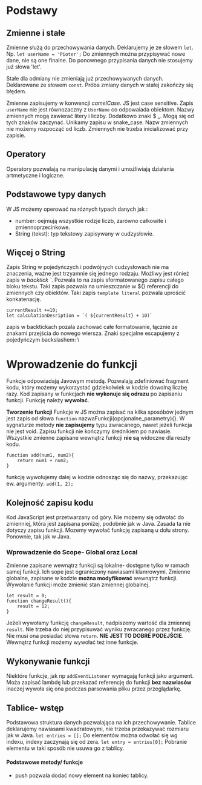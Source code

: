 # Podstawy

## Zmienne i stałe
Zmienne służą do przechowywania danych. Deklarujemy je ze słowem `let`. Np. `let userName = 'Pioter';` Do zmiennych można przypisywać nowe dane, nie są one finalne. Do ponownego przypisania danych nie stosujemy już słowa 'let'.

Stałe dla odmiany nie zmieniają już przechowywanych danych. Deklarowane ze słowem `const`. Próba zmiany danych w stałej zakończy się błędem.

Zmienne zapisujemy w konwencji *camelCase*. JS jest case sensitive. Zapis `userName` nie jest równozaczny z `UserName` co odpowaiada obiektom. Nazwy zmiennych mogą zawierać litery i liczby. Dodatkowo znaki $ _. Mogą się od tych znaków zaczynać. Unikamy zapisu w snake_case.
Nazw zmiennych nie możemy rozpocząć od liczb. Zmiennych nie trzeba inicializować przy zapisie.

## Operatory
Operatory pozwalają na manipulację danymi i umożliwiają działania artmetyczne i logiczne.

## Podstawowe typy danych
W JS możemy operować na róznych typach danych jak :
- number: oejmują wszystkie rodzje liczb, zarówno całkowite i zmiennoprzecinkowe.
- String (tekst): typ tekstowy zapisywany w cudzysłowie.

## Więcej o String
Zapis String w pojedyńczych i podwójnych cudzysłowach nie ma znaczenia, ważne jest trzyamnie się jednego rodzaju. Możliwy jest rónież zapis w *backtick `*. Pozwala to na zapis sformatowanego zapisu całego bloku tekstu. Taki zapis pozwala na umieszczanie w ${} referencji do zmiennych czy obiektów. Taki zapis ``template literal`` pozwala uprościć konkatenację.
```
currentResult +=10;
let calculationDesription = `( ${currentResult} + 10)`
```
zapis w backtickach pozala zachować całe formatowanie, łącznie ze znakami przejścia do nowego wiersza. Znaki specjalne escapujemy z pojedyńczym backslashem: \

# Wprowadzenie do funkcji
Funkcje odpowiadają Javowym metodą. Pozwalają zdefiniować fragment kodu, który możemy wykorzystać gdziekolwiek w kodzie dowolną liczbę razy. Kod zapisany w funkcjach **nie wykonuje się odrazu** po zapisaniu funkcji. Funkcję należy **wywołać**.

**Tworzenie funkcji**
Funkcje w JS można zapisać na kilka sposóbów jednym jest zapis od słowa `function` nazwaFunkcji(opcjonalne_parametry){}. W sygnaturze metody **nie zapisujemy** typu zwracanego, nawet jeżeli funkcja nie jest void. Zapisu funkcji nie kończymy średnikiem po nawiasie. Wszystkie zmienne zapisane wewnątrz funkcji **nie są** widoczne dla reszty kodu.
```
function add(num1, num2){
    return num1 + num2;
}
```
funkcję wywołujemy dalej w kodzie odnosząc się do nazwy, przekazując ew. argumenty:
``add(1, 2);``

## Kolejność zapisu kodu
Kod JavaScript jest przetwarzany od góry. Nie możemy się odwołać do zmienniej, która jest zapisana poniżej, podobnie jak w Java. Zasada ta nie dotyczy zapisu funkcji. Mozemy wywołać funkcję zapisaną u dołu strony. Ponownie, tak jak w Java. 

### Wprowadzenie do Scope- Global oraz Local
Zmienne zapisane wewnątrz funkcji są lokalne- dostępne tylko w ramach samej funkcji. Ich sope jest ograniczony nawiasami klamrowymi. Zmienne globalne, zapisane w kodzie **można modyfikować** wewnątrz funkcji. Wywołanie funkcji może zmienić stan zmiennej globalnej. 
```
let result = 0;
function changeResult(){
    result = 12;
}
```
Jeżeli wywołamy funkcję `changeResult`, nadpiszemy wartość dla zmiennej `result`. Nie trzeba do niej przypisuwać wyniku zwracanego przez funkcję. Nie musi ona posiadać słowa `return`.
**NIE JEST TO DOBRE PODEJŚCIE**. Wewnątrz funkcji możemy wywołać też inne funkcje. 

## Wykonywanie funkcji
Niektóre funkcje, jak np `addEventListener` wymagają funkcji jako argument. Moża zapisać lambdę lub przekazać referencję do funkcji **bez nazwiasów** inaczej wywoła się ona podczas parsowania pliku przez przeglądarkę.

## Tablice- wstęp
Podstawowa struktura danych pozwalająca na ich przechowywanie. Tablice deklarujemy nawiasami kwadratowymi, nie trzeba przekazywać rozmiaru jak w Java. `let entries = [];`
Do elementów można odwołać się wg indexu, indexy zaczynają się od zera. `let entry = entries[0];` Pobranie elementu w taki sposób nie usuwa go z tablicy.  

#### Podstawowe metody/ funkcje
- push pozwala dodać nowy element na koniec tablicy. 